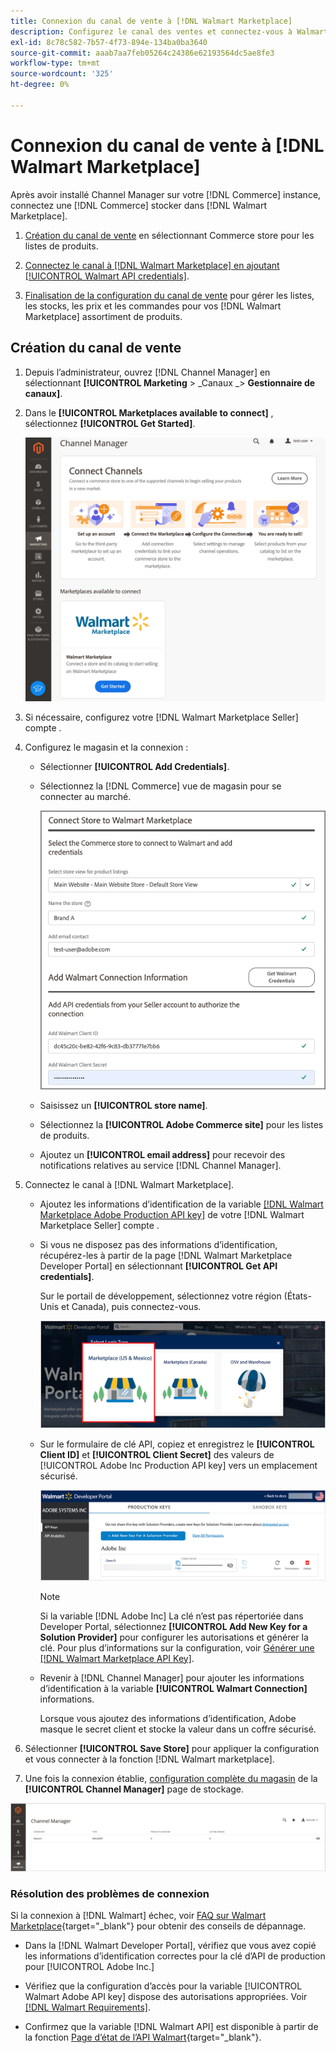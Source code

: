 ```yaml
---
title: Connexion du canal de vente à [!DNL Walmart Marketplace]
description: Configurez le canal des ventes et connectez-vous à Walmart Marketplace.
exl-id: 8c78c582-7b57-4f73-894e-134ba0ba3640
source-git-commit: aaab7aa7feb05264c24386e62193564dc5ae8fe3
workflow-type: tm+mt
source-wordcount: '325'
ht-degree: 0%

---
```


# Connexion du canal de vente à [!DNL Walmart Marketplace]

Après avoir installé Channel Manager sur votre [!DNL Commerce] instance, connectez une [!DNL Commerce] stocker dans [!DNL Walmart Marketplace].

1. [Création du canal de vente](#create-the-sales-channel) en sélectionnant Commerce store pour les listes de produits.

1. [Connectez le canal à [!DNL Walmart Marketplace] en ajoutant [!UICONTROL Walmart API credentials]](#connect-the-channel-to-walmart-marketplace).

1. [Finalisation de la configuration du canal de vente](#complete-store-setup) pour gérer les listes, les stocks, les prix et les commandes pour vos [!DNL Walmart Marketplace] assortiment de produits.

## Création du canal de vente

1. Depuis l’administrateur, ouvrez [!DNL Channel Manager] en sélectionnant **[!UICONTROL Marketing** > _Canaux _> **Gestionnaire de canaux]**.

1. Dans le **[!UICONTROL Marketplaces available to connect]** , sélectionnez **[!UICONTROL Get Started]**.

   ![Se connecter à nouveau [!DNL Walmart] stocker dans [!DNL Channel Manager]](assets/channel-manager-home.png)

1. Si nécessaire, configurez votre [!DNL Walmart Marketplace Seller] compte .

1. Configurez le magasin et la connexion :

   - Sélectionner **[!UICONTROL Add Credentials]**.

   - Sélectionnez la [!DNL Commerce] vue de magasin pour se connecter au marché.

      ![Configurer la connexion entre Commerce et [!DNL Walmart Marketplace] de [!DNL Channel Manager]](assets/configure-commerce-to-marketplace-connection.png)

   - Saisissez un **[!UICONTROL store name]**.

   - Sélectionnez la **[!UICONTROL Adobe Commerce site]** pour les listes de produits.

   - Ajoutez un **[!UICONTROL email address]** pour recevoir des notifications relatives au service [!DNL Channel Manager].

1. Connectez le canal à [!DNL Walmart Marketplace].

   - Ajoutez les informations d’identification de la variable [[!DNL Walmart Marketplace Adobe Production API key]](walmart-requirements.md#generate-a-walmart-marketplace-production-api-key) de votre [!DNL Walmart Marketplace Seller] compte .

   - Si vous ne disposez pas des informations d’identification, récupérez-les à partir de la page [!DNL Walmart Marketplace Developer Portal] en sélectionnant **[!UICONTROL Get API credentials]**.

      Sur le portail de développement, sélectionnez votre région (États-Unis et Canada), puis connectez-vous.

      ![[!DNL Walmart Marketplace] connexion au compte](assets/walmart-marketplace-login-page.png)

   - Sur le formulaire de clé API, copiez et enregistrez le **[!UICONTROL Client ID]** et **[!UICONTROL Client Secret]** des valeurs de [!UICONTROL Adobe Inc Production API key] vers un emplacement sécurisé.

      ![[!DNL Walmart Marketplace API key] page de configuration](assets/walmart-api-key-management-form.png)

      >[!NOTE]
      >
      >Si la variable [!DNL Adobe Inc] La clé n’est pas répertoriée dans Developer Portal, sélectionnez **[!UICONTROL Add New Key for a Solution Provider]** pour configurer les autorisations et générer la clé. Pour plus d’informations sur la configuration, voir [Générer une [!DNL Walmart Marketplace API Key]](walmart-requirements.md#generate-a-walmart-marketplace-api-key).

   - Revenir à [!DNL Channel Manager] pour ajouter les informations d’identification à la variable **[!UICONTROL Walmart Connection]** informations.

      Lorsque vous ajoutez des informations d’identification, Adobe masque le secret client et stocke la valeur dans un coffre sécurisé.

1. Sélectionner **[!UICONTROL Save Store]** pour appliquer la configuration et vous connecter à la fonction [!DNL Walmart marketplace].

1. Une fois la connexion établie, [configuration complète du magasin](complete-store-setup.md) de la **[!UICONTROL Channel Manager]** page de stockage.

![Configuration du premier magasin](assets/channel-manager-setup-first-store.png)

### Résolution des problèmes de connexion

Si la connexion à [!DNL Walmart] échec, voir [FAQ sur Walmart Marketplace](https://developer.walmart.com/faq/us/faq-auth/){target=&quot;_blank&quot;} pour obtenir des conseils de dépannage.

- Dans la [!DNL Walmart Developer Portal], vérifiez que vous avez copié les informations d’identification correctes pour la clé d’API de production pour [!UICONTROL Adobe Inc.]

- Vérifiez que la configuration d’accès pour la variable [!UICONTROL Walmart Adobe API key] dispose des autorisations appropriées. Voir [[!DNL Walmart Requirements]](walmart-requirements.md##generate-a-walmart-marketplace-api-key).

- Confirmez que la variable [!DNL Walmart API] est disponible à partir de la fonction [Page d’état de l’API Walmart](https://developer.walmart.com/us/whats-new/new-api-status-information-now-available/){target=&quot;_blank&quot;}.
